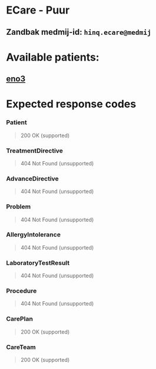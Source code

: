 # ECare - Puur
## Zandbak medmij-id: `hinq.ecare@medmij`

# Available patients:

## [eno3](eno3/)

# Expected response codes

### Patient
> 200 OK (supported)

### TreatmentDirective
> 404 Not Found (unsupported)

### AdvanceDirective
> 404 Not Found (unsupported)

### Problem
> 404 Not Found (unsupported)

### AllergyIntolerance
> 404 Not Found (unsupported)

### LaboratoryTestResult
> 404 Not Found (unsupported)

### Procedure
> 404 Not Found (unsupported)

### CarePlan
> 200 OK (supported)

### CareTeam
> 200 OK (supported)





